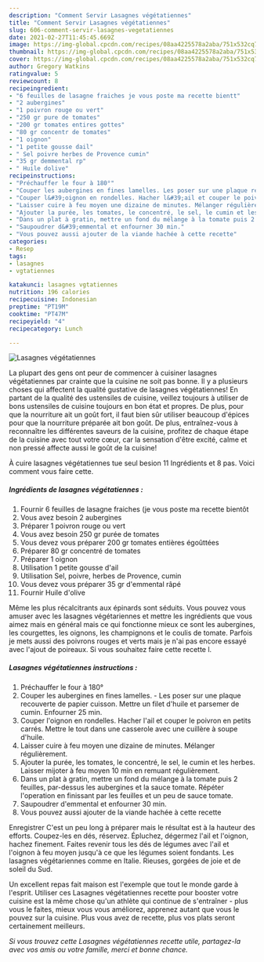 ```yaml
---
description: "Comment Servir Lasagnes végétatiennes"
title: "Comment Servir Lasagnes végétatiennes"
slug: 606-comment-servir-lasagnes-vegetatiennes
date: 2021-02-27T11:45:45.669Z
image: https://img-global.cpcdn.com/recipes/08aa4225578a2aba/751x532cq70/lasagnes-vegetatiennes-photo-principale-de-la-recette.jpg
thumbnail: https://img-global.cpcdn.com/recipes/08aa4225578a2aba/751x532cq70/lasagnes-vegetatiennes-photo-principale-de-la-recette.jpg
cover: https://img-global.cpcdn.com/recipes/08aa4225578a2aba/751x532cq70/lasagnes-vegetatiennes-photo-principale-de-la-recette.jpg
author: Gregory Watkins
ratingvalue: 5
reviewcount: 8
recipeingredient:
- "6 feuilles de lasagne fraiches je vous poste ma recette bientt"
- "2 aubergines"
- "1 poivron rouge ou vert"
- "250 gr pure de tomates"
- "200 gr tomates entires gottes"
- "80 gr concentr de tomates"
- "1 oignon"
- "1 petite gousse dail"
- " Sel poivre herbes de Provence cumin"
- "35 gr demmental rp"
- " Huile dolive"
recipeinstructions:
- "Préchauffer le four à 180°"
- "Couper les aubergines en fines lamelles. Les poser sur une plaque recouverte de papier cuisson. Mettre un filet d&#39;huile et parsemer de cumin. Enfourner 25 min."
- "Couper l&#39;oignon en rondelles. Hacher l&#39;ail et couper le poivron en petits carrés. Mettre le tout dans une casserole avec une cuillère à soupe d&#39;huile."
- "Laisser cuire à feu moyen une dizaine de minutes. Mélanger régulièrement."
- "Ajouter la purée, les tomates, le concentré, le sel, le cumin et les herbes. Laisser mijoter à feu moyen 10 min en remuant régulièrement."
- "Dans un plat à gratin, mettre un fond du mélange à la tomate puis 2 feuilles, par-dessus les aubergines et la sauce tomate. Répéter l&#39;operation en finissant par les feuilles et un peu de sauce tomate."
- "Saupoudrer d&#39;emmental et enfourner 30 min."
- "Vous pouvez aussi ajouter de la viande hachée à cette recette"
categories:
- Resep
tags:
- lasagnes
- vgtatiennes

katakunci: lasagnes vgtatiennes 
nutrition: 196 calories
recipecuisine: Indonesian
preptime: "PT19M"
cooktime: "PT47M"
recipeyield: "4"
recipecategory: Lunch

---
```



![Lasagnes végétatiennes](https://img-global.cpcdn.com/recipes/08aa4225578a2aba/751x532cq70/lasagnes-vegetatiennes-photo-principale-de-la-recette.jpg)

La plupart des gens ont peur de commencer à cuisiner lasagnes végétatiennes par crainte que la cuisine ne soit pas bonne. Il y a plusieurs choses qui affectent la qualité gustative de lasagnes végétatiennes! En partant de la qualité des ustensiles de cuisine, veillez toujours à utiliser de bons ustensiles de cuisine toujours en bon état et propres. De plus, pour que la nourriture ait un goût fort, il faut bien sûr utiliser beaucoup d'épices pour que la nourriture préparée ait bon goût. De plus, entraînez-vous à reconnaître les différentes saveurs de la cuisine, profitez de chaque étape de la cuisine avec tout votre cœur, car la sensation d'être excité, calme et non pressé affecte aussi le goût de la cuisine!

<!--inarticleads1-->

À cuire lasagnes végétatiennes tue seul besion 11 Ingrédients et 8 pas. Voici comment vous faire cette.

##### Ingrédients de lasagnes végétatiennes :

1. Fournir 6 feuilles de lasagne fraiches (je vous poste ma recette bientôt
1. Vous avez besoin 2 aubergines
1. Préparer 1 poivron rouge ou vert
1. Vous avez besoin 250 gr purée de tomates
1. Vous devez vous préparer 200 gr tomates entières égoûttées
1. Préparer 80 gr concentré de tomates
1. Préparer 1 oignon
1. Utilisation 1 petite gousse d&#39;ail
1. Utilisation  Sel, poivre, herbes de Provence, cumin
1. Vous devez vous préparer 35 gr d&#39;emmental râpé
1. Fournir  Huile d&#39;olive


Même les plus récalcitrants aux épinards sont séduits. Vous pouvez vous amuser avec les lasagnes végétariennes et mettre les ingrédients que vous aimez mais en général mais ce qui fonctionne mieux ce sont les aubergines, les courgettes, les oignons, les champignons et le coulis de tomate. Parfois je mets aussi des poivrons rouges et verts mais je n&#39;ai pas encore essayé avec l&#39;ajout de poireaux. Si vous souhaitez faire cette recette l. 

<!--inarticleads2-->

##### Lasagnes végétatiennes instructions :

1. Préchauffer le four à 180°
1. Couper les aubergines en fines lamelles. - Les poser sur une plaque recouverte de papier cuisson. Mettre un filet d&#39;huile et parsemer de cumin. Enfourner 25 min.
1. Couper l&#39;oignon en rondelles. Hacher l&#39;ail et couper le poivron en petits carrés. Mettre le tout dans une casserole avec une cuillère à soupe d&#39;huile.
1. Laisser cuire à feu moyen une dizaine de minutes. Mélanger régulièrement.
1. Ajouter la purée, les tomates, le concentré, le sel, le cumin et les herbes. Laisser mijoter à feu moyen 10 min en remuant régulièrement.
1. Dans un plat à gratin, mettre un fond du mélange à la tomate puis 2 feuilles, par-dessus les aubergines et la sauce tomate. Répéter l&#39;operation en finissant par les feuilles et un peu de sauce tomate.
1. Saupoudrer d&#39;emmental et enfourner 30 min.
1. Vous pouvez aussi ajouter de la viande hachée à cette recette


Enregistrer C&#39;est un peu long à préparer mais le résultat est à la hauteur des efforts. Coupez-les en dés, réservez. Épluchez, dégermez l&#39;ail et l&#39;oignon, hachez finement. Faites revenir tous les dés de légumes avec l&#39;ail et l&#39;oignon à feu moyen jusqu&#39;à ce que les légumes soient fondants. Les lasagnes végétariennes comme en Italie. Rieuses, gorgées de joie et de soleil du Sud. 

<!--inarticleads1-->

<p>
Un excellent repas fait maison est l'exemple que tout le monde garde à l'esprit. Utiliser ces Lasagnes végétatiennes recette pour booster votre cuisine est la même chose qu'un athlète qui continue de s'entraîner - plus vous le faites, mieux vous vous améliorez, apprenez autant que vous le pouvez sur la cuisine. Plus vous avez de recette, plus vos plats seront certainement meilleurs.
</p>

<p>
<i>Si vous trouvez cette Lasagnes végétatiennes recette utile, partagez-la avec vos amis ou votre famille, merci et bonne chance.</i>
</p>
